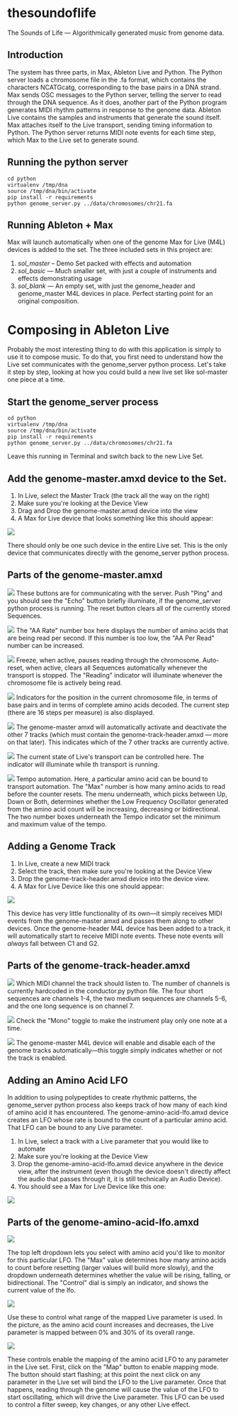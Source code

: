 # thesoundoflife
The Sounds of Life — Algorithmically generated music from genome data.

## Introduction
The system has three parts, in Max, Ableton Live and Python. The Python server loads a chromosome file in the .fa format, which contains the characters NCATGcatg, corresponding to the base pairs in a DNA strand. Max sends OSC messages to the Python server, telling the server to read through the DNA sequence. As it does, another part of the Python program generates MIDI rhythm patterns in response to the genome data. Ableton Live contains the samples and instruments that generate the sound itself. Max attaches itself to the Live transport, sending timing information to Python. The Python server returns MIDI note events for each time step, which Max to the Live set to generate sound.

## Running the python server
```
cd python
virtualenv /tmp/dna
source /tmp/dna/bin/activate
pip install -r requirements
python genome_server.py ../data/chromosomes/chr21.fa
```

## Running Ableton + Max
Max will launch automatically when one of the genome Max for Live (M4L) devices is added to the set. The three included sets in this project are:

1. _sol\_master_ – Demo Set packed with effects and automation
2. _sol\_basic_ — Much smaller set, with just a couple of instruments and effects demonstrating usage
3. _sol\_blank_ — An empty set, with just the genome_header and genome_master M4L devices in place. Perfect starting point for an original composition.

# Composing in Ableton Live
Probably the most interesting thing to do with this application is simply to use it to compose music. To do that, you first need to understand how the Live set communicates with the genome_server python process. Let's take it step by step, looking at how you could build a new live set like sol-master one piece at a time.

## Start the genome_server process
```
cd python
virtualenv /tmp/dna
source /tmp/dna/bin/activate
pip install -r requirements
python genome_server.py ../data/chromosomes/chr21.fa
```
Leave this running in Terminal and switch back to the new Live Set.

## Add the genome-master.amxd device to the Set.
1. In Live, select the Master Track (the track all the way on the right)
2. Make sure you're looking at the Device View
3. Drag and Drop the genome-master.amxd device into the view
4. A Max for Live device that looks something like this should appear:

![](doc/img/genome-master.png)

There should only be one such device in the entire Live set. This is the only device that communicates directly with the genome_server python process.

## Parts of the genome-master.amxd
![](doc/img/genome-master-fc1.png)
These buttons are for communicating with the server. Push "Ping" and you should see the "Echo" button briefly illuminate, if the genome_server python process is running. The reset button clears all of the currently stored Sequences.

![](doc/img/genome-master-fc2.png)
The "AA Rate" number box here displays the number of amino acids that are being read per second. If this number is too low, the "AA Per Read" number can be increased.

![](doc/img/genome-master-fc3.png)
Freeze, when active, pauses reading through the chromosome. Auto-reset, when active, clears all Sequences automatically whenever the transport is stopped. The "Reading" indicator will illuminate whenever the chromosome file is actively being read.

![](doc/img/genome-master-fc4.png)
Indicators for the position in the current chromosome file, in terms of base pairs and in terms of complete amino acids decoded. The current step (there are 16 steps per measure) is also displayed.

![](doc/img/genome-master-fc5.png)
The genome-master amxd will automatically activate and deactivate the other 7 tracks (which must contain the genome-track-header.amxd — more on that later). This indicates which of the 7 other tracks are currently active.

![](doc/img/genome-master-fc6.png)
The current state of Live's transport can be controlled here. The indicator will illuminate while th transport is running.

![](doc/img/genome-master-fc7.png)
Tempo automation. Here, a particular amino acid can be bound to transport automation. The "Max" number is how many amino acids to read before the counter resets. The menu underneath, which picks between Up, Down or Both, determines whether the Low Frequency Oscillator generated from the amino acid count will be increasing, decreasing or bidirectional. The two number boxes underneath the Tempo indicator set the minimum and maximum value of the tempo.

## Adding a Genome Track
1. In Live, create a new MIDI track
2. Select the track, then make sure you're looking at the Device View
3. Drop the genome-track-header.amxd device into the device view.
4. A Max for Live Device like this one should appear:

![](doc/img/genome-track-header.png)

This device has very little functionality of its own—it simply receives MIDI events from the genome-master amxd and passes them along to other devices. Once the genome-header M4L device has been added to a track, it will automatically start to receive MIDI note events. These note events will _always_ fall between C1 and G2.

## Parts of the genome-track-header.amxd

![](doc/img/genome-track-header-fc1.png)
Which MIDI channel the track should listen to. The number of channels is currently hardcoded in the conductor.py python file. The four short sequences are channels 1-4, the two medium sequences are channels 5-6, and the one long sequence is on channel 7.

![](doc/img/genome-track-header-fc2.png)
Check the "Mono" toggle to make the instrument play only one note at a time.

![](doc/img/genome-track-header-fc3.png)
The genome-master M4L device will enable and disable each of the genome tracks automatically—this toggle simply indicates whether or not the track is enabled.

## Adding an Amino Acid LFO

In addition to using polypeptides to create rhythmic patterns, the genome_server python process also keeps track of how many of each kind of amino acid it has encountered. The genome-amino-acid-lfo.amxd device creates an LFO whose rate is bound to the count of a particular amino acid. That LFO can be bound to any Live parameter.

1. In Live, select a track with a Live parameter that you would like to automate
2. Make sure you're looking at the Device View
3. Drop the genome-amino-acid-lfo.amxd device anywhere in the device view, after the instrument (even though the device doesn't directly affect the audio that passes through it, it is still technically an Audio Device).
4. You should see a Max for Live Device like this one:

![](doc/img/genome-amino-acid-lfo.png)

## Parts of the genome-amino-acid-lfo.amxd

![](doc/img/genome-amino-acid-lfo-fc1.png)

The top left dropdown lets you select with amino acid you'd like to monitor for this particular LFO. The "Max" value determines how many amino acids to count before resetting (larger values will build more slowly), and the dropdown underneath determines whether the value will be rising, falling, or bidirectional. The "Control" dial is simply an indicator, and shows the current value of the lfo.

![](doc/img/genome-amino-acid-lfo-fc2.png)

Use these to control what range of the mapped Live parameter is used. In the picture, as the amino acid count increases and decreases, the Live parameter is mapped between 0% and 30% of its overall range.

![](doc/img/genome-amino-acid-lfo-fc3.png)

These controls enable the mapping of the amino acid LFO to any parameter in the Live set. First, click on the "Map" button to enable mapping mode. The button should start flashing; at this point the next click on any parameter in the Live set will bind the LFO to the Live parameter. Once that happens, reading through the genome will cause the value of the LFO to start oscillating, which will drive the Live parameter. This LFO can be used to control a filter sweep, key changes, or any other Live effect.